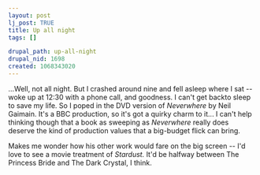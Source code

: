 ```yaml
--- 
layout: post
lj_post: TRUE
title: Up all night
tags: []

drupal_path: up-all-night
drupal_nid: 1698
created: 1068343020
---
```

...Well, not all night. But I crashed around nine and fell asleep where I sat -- woke up at 12:30 with a phone call, and goodness. I can't get backto sleep to save my life. So I poped in the DVD version of <i>Neverwhere</i> by Neil Gaimain. It's a BBC production, so it's got a quirky charm to it... I can't help thinking though that a book as sweeping as <i>Neverwhere</i> really does deserve the kind of production values that a big-budget flick can bring.

Makes me wonder how his other work would fare on the big screen -- I'd love to see a movie treatment of <i>Stardust.</i> It'd be halfway between The Princess Bride and The Dark Crystal, I think.
